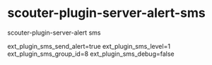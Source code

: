 # scouter-plugin-server-alert-sms
scouter-plugin-server-alert sms

ext_plugin_sms_send_alert=true
ext_plugin_sms_level=1
ext_plugin_sms_group_id=8
ext_plugin_sms_debug=false

